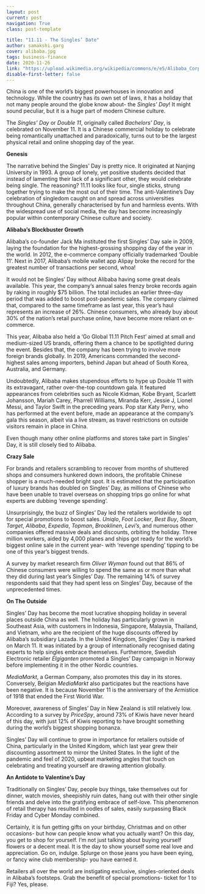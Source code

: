 ```yaml
---
layout: post
current: post
navigation: True
class: post-template

title: "11.11 - The Singles’ Date"
author: samakshi.garg
cover: alibaba.jpg
tags: business-finance
date: 2020-11-26
link: "https://upload.wikimedia.org/wikipedia/commons/e/e5/Alibaba_Corp._Taiwan_Grand_Opening.jpg"
disable-first-letter: false
---
```

<p>China is one of the world’s biggest powerhouses in innovation and technology. While the country has its own set of laws, it has a holiday that not many people around the globe know about- the <em >Singles’ Day</em>! It might sound peculiar, but it is a huge part of modern Chinese culture.&nbsp;</p><p>The <em >Singles’ Day</em> or <em >Double 11</em>, originally called<em > Bachelors’ Day</em>, is celebrated on November 11. It is a Chinese commercial holiday to celebrate being romantically unattached and paradoxically, turns out to be the largest physical retail and online shopping day of the year.</p><p><strong >Genesis</strong></p><p>The narrative behind the Singles’ Day is pretty nice. It originated at Nanjing University in 1993. A group of lonely, yet positive students decided that instead of lamenting their lack of a significant other, they would celebrate being single. The reasoning? 11.11 looks like four, single sticks, strung together trying to make the most out of their time. The anti-Valentine’s Day celebration of singledom caught on and spread across universities throughout China, generally characterised by fun and harmless events. With the widespread use of social media, the day has become increasingly popular within contemporary Chinese culture and society.&nbsp;</p><p><strong >Alibaba’s Blockbuster Growth</strong></p><p>Alibaba’s co-founder Jack Ma instituted the first Singles’ Day sale in 2009, laying the foundation for the highest-grossing shopping day of the year in the world. In 2012, the e-commerce company officially trademarked ‘Double 11’. Next in 2017, Alibaba’s mobile wallet app Alipay broke the record for the greatest number of transactions per second, whoa!&nbsp;</p><p>It would not be Singles’ Day without Alibaba having some great deals available. This year, the company’s annual sales frenzy broke records again by raking in roughly $75 billion. The total includes an earlier three-day period that was added to boost post-pandemic sales. The company claimed that, compared to the same timeframe as last year, this year’s haul represents an increase of 26%. Chinese consumers, who already buy about 30% of the nation’s retail purchase online, have become more reliant on e-commerce.&nbsp;</p><p>This year, Alibaba also held a ‘Go Global 11.11 Pitch Fest’ aimed at small and medium-sized US brands, offering them a chance to be spotlighted during the event. Besides that, the company has been trying to involve more foreign brands globally. In 2019, Americans commanded the second-highest sales among importers, behind Japan but ahead of South Korea, Australia, and Germany.&nbsp;</p><p>Undoubtedly, Alibaba makes stupendous efforts to hype up Double 11 with its extravagant, rather over-the-top countdown gala. It featured appearances from celebrities such as Nicole Kidman, Kobe Bryant, Scarlett Johansson, Mariah Carey, Pharrell Williams, Miranda Kerr, Jessie J, Lionel Messi, and Taylor Swift in the preceding years. Pop star Katy Perry, who has performed at the event before, made an appearance at the company’s gala this season, albeit via a live stream, as travel restrictions on outside visitors remain in place in China.&nbsp;</p><p>Even though many other online platforms and stores take part in Singles’ Day, it is still closely tied to Alibaba.&nbsp;</p><p><strong >Crazy Sale</strong></p><p>For brands and retailers scrambling to recover from months of shuttered shops and consumers hunkered down indoors, the profitable Chinese shopper is a much-needed bright spot. It is estimated that the participation of luxury brands has doubled on Singles’ Day, as millions of Chinese who have been unable to travel overseas on shopping trips go online for what experts are dubbing ‘revenge spending’.&nbsp;</p><p>Unsurprisingly, the buzz of Singles’ Day led the retailers worldwide to opt for special promotions to boost sales. <em >Uniqlo</em>, <em >Foot Locker</em>, <em >Best Buy</em>, <em >Steam</em>, <em >Target</em>, <em >Alibaba</em>, <em >Expedia</em>, <em >Topman</em>, <em >Brooklinen</em>, <em >Levi’s</em>, and numerous other companies offered massive deals and discounts, orbiting the holiday. Three million workers, aided by 4,000 planes and ships got ready for the world’s biggest online sale in the current year- with ‘revenge spending’ tipping to be one of this year’s biggest trends.&nbsp;&nbsp;</p><p>A survey by market research firm <em >Oliver Wyman</em> found out that 86% of Chinese consumers were willing to spend the same as or more than what they did during last year’s Singles’ Day. The remaining 14% of survey respondents said that they had spent less on Singles’ Day, because of the unprecedented times.&nbsp;</p><p><strong >On The Outside</strong></p><p>Singles’ Day has become the most lucrative shopping holiday in several places outside China as well. The holiday has particularly grown in Southeast Asia, with customers in Indonesia, Singapore, Malaysia, Thailand, and Vietnam, who are the recipient of the huge discounts offered by Alibaba’s subsidiary Lazada. In the United Kingdom, Singles’ Day is marked on March 11. It was initiated by a group of internationally recognised dating experts to help singles embrace themselves. Furthermore, Swedish Electronic retailer <em >Elgiganten</em> promoted a Singles’ Day campaign in Norway before implementing it in the other Nordic countries.&nbsp;</p><p><em >MediaMarkt</em>, a German Company, also promotes this day in its stores. Conversely, Belgian <em >MediaMarkt</em> also participates but the reactions have been negative. It is because November 11 is the anniversary of the Armistice of 1918 that ended the First World War.&nbsp;</p><p>Moreover, awareness of Singles’ Day in New Zealand is still relatively low. According to a survey by <em >PriceSpy</em>, around 73% of Kiwis have never heard of this day, with just 12% of Kiwis reporting to have brought something during the world’s biggest shopping bonanza.&nbsp;</p><p>Singles’ Day will continue to grow in importance for retailers outside of China, particularly in the United Kingdom, which last year grew their discounting assortment to mirror the United States. In the light of the pandemic and feel of 2020, upbeat marketing angles that touch on celebrating and treating yourself are drawing attention globally.&nbsp;&nbsp;</p><p><strong >An Antidote to Valentine’s Day&nbsp;</strong></p><p>Traditionally on Singles’ Day, people buy things, take themselves out for dinner, watch movies, sheepishly ruin dates, hang out with their other single friends and delve into the gratifying embrace of self-love. This phenomenon of retail therapy has resulted in oodles of sales, easily surpassing Black Friday and Cyber Monday combined.&nbsp;</p><p>Certainly, it is fun getting gifts on your birthday, Christmas and on other occasions- but how can people know what you actually want? On this day, you get to shop for yourself. I’m not just talking about buying yourself flowers or a decent meal. It is the day to show yourself some real love and appreciation. Go on, indulge. Splurge on those jeans you have been eying, or fancy wine club membership- you have earned it.&nbsp;</p><p>Retailers all over the world are instigating exclusive, singles-oriented deals in Alibaba’s footsteps. Grab the benefit of special promotions- ticket for 1 to Fiji? Yes, please.</p>